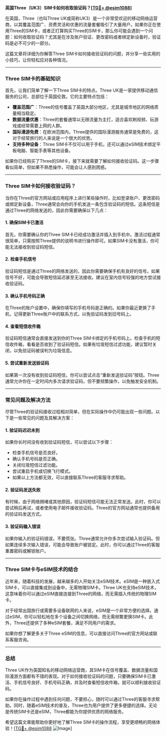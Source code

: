 **英国Three（UK3）SIM卡如何收取验证码？[[TG💪+ @esim1088](https://t.me/s/esim1088)]**

在英国，Three（也叫Three UK或简称UK3）是一个非常受欢迎的移动网络运营商，以其覆盖范围广、资费灵活和优惠的流量套餐吸引了大量用户。如果你正在使用Three的SIM卡，或者正打算购买Three的SIM卡，那么你可能会遇到一个问题：如何收取验证码？尤其是在涉及账户验证、更改密码或者绑定新设备时，验证码是必不可少的一部分。

这篇文章将详细为你解答Three SIM卡如何接收验证码的问题，并分享一些实用的小技巧，让你轻松应对各种情况。

---

### Three SIM卡的基础知识

首先，让我们简单了解一下Three SIM卡的特点。Three UK是一家提供移动通信服务的公司，总部位于英国伦敦。它的主要特点包括：

- **覆盖范围广**：Three的信号覆盖了英国大部分地区，尤其是城市地区的网络质量相当稳定。
- **数据流量优惠**：Three的套餐通常以无限流量为主打，适合喜欢刷视频、玩游戏或经常需要上网的人群。
- **国际漫游免费**：在欧洲范围内，Three提供的国际漫游服务通常是免费的，这对于经常旅行的人来说是一个很大的优势。
- **支持多种设备**：Three SIM卡不仅可以用于手机，还可以通过eSIM技术绑定平板电脑、智能手表等其他设备。

如果你已经购买了Three的SIM卡，接下来就需要了解如何接收验证码。这一步骤看似简单，但如果不熟悉操作，可能会让人感到困惑。

---

### Three SIM卡如何接收验证码？

当你在Three的官方网站或应用程序上进行某些操作时，比如登录账户、更改密码或绑定新设备，Three通常会向你的手机发送一条包含验证码的短信。这条短信是通过Three的网络发送的，因此你需要确保以下几点：

#### 1. 确保SIM卡已激活
首先，你需要确认你的Three SIM卡已经成功激活并插入到手机中。激活过程通常很简单，只需按照Three提供的说明书进行操作即可。如果SIM卡没有激活，你可能无法接收到验证码短信。

#### 2. 检查手机信号
验证码短信是通过Three的网络发送的，因此你需要确保手机有良好的信号。如果信号不好，可能会导致短信延迟甚至无法接收。建议在室内信号较强的地方尝试接收验证码。

#### 3. 确认手机号码正确
在Three的账户设置中，确保你填写的手机号码是正确的。如果你最近更换了手机，记得更新Three账户中的联系方式，以免验证码发到旧号码上。

#### 4. 查看短信收件箱
验证码短信通常会直接发送到你的Three SIM卡绑定的手机号码上。检查手机的短信收件箱，看看是否收到了验证码短信。如果有垃圾短信过滤功能，建议暂时关闭，以免验证码被误判为垃圾信息。

#### 5. 尝试重新发送验证码
如果第一次没有收到验证码短信，你可以尝试点击“重新发送验证码”按钮。Three通常允许你在一定时间内多次请求验证码，但不要频繁操作，以免触发安全机制。

---

### 常见问题及解决方法

尽管Three的验证码接收过程相对简单，但在实际操作中仍可能出现一些问题。以下是一些常见的问题及其解决方案：

#### 1. 验证码迟迟未到
如果你长时间没有收到验证码短信，可以尝试以下步骤：
- 检查手机信号是否良好。
- 确认手机号码是否正确。
- 关闭垃圾短信过滤功能。
- 尝试重启手机或切换飞行模式。
- 如果以上方法都无效，可以直接联系Three的客服寻求帮助。

#### 2. 验证码发送失败
有时候，由于网络拥堵或其他原因，验证码短信可能无法正常发送。此时，你可以尝试稍后再试，或者使用电子邮件接收验证码。Three的官方网站通常也提供备用的验证码发送方式。

#### 3. 验证码输入错误
如果你输入的验证码错误，不要慌张。Three通常允许你多次尝试输入验证码。但如果连续多次输入错误，可能会导致账户被锁定。此时，你可以通过Three的客服重置密码或解锁账户。

---

### Three SIM卡与eSIM技术的结合

近年来，随着科技的发展，越来越多的人开始关注eSIM技术。eSIM是一种嵌入式SIM卡，可以直接集成到设备中，无需物理SIM卡。Three UK也支持eSIM技术，这意味着你可以通过eSIM直接连接到Three的网络，而无需插入传统的物理SIM卡。

对于经常出国旅行或需要多设备联网的人来说，eSIM是一个非常方便的选择。通过eSIM，你可以轻松地在多个设备之间切换网络，而无需频繁更换SIM卡。此外，Three还提供了多种eSIM套餐，满足不同用户的需求。

如果你想了解更多关于Three eSIM的信息，可以直接访问Three的官方网站或联系客服咨询。

---

### 总结

Three UK作为英国知名的移动网络运营商，其SIM卡在信号覆盖、数据流量和国际漫游方面都有不错的表现。对于如何接收验证码的问题，只要确保SIM卡已激活、手机信号良好、手机号码正确，并及时查看短信收件箱，就可以顺利接收验证码。

如果你在操作过程中遇到任何问题，不要担心，随时可以通过Three的客服寻求帮助。同时，随着eSIM技术的普及，Three也为用户提供了更多便捷的选择。无论是传统SIM卡还是eSIM，Three都能为你提供优质的网络服务。

希望这篇文章能帮助你更好地了解Three SIM卡的操作流程，享受更顺畅的网络体验！[[TG💪+ @esim1088](https://t.me/s/esim1088) ![Image](https://i.postimg.cc/4NQfJmqS/Snipaste-2025-05-13-00-14-12.png)]